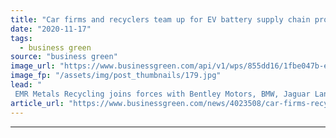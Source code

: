 ```yaml
---
title: "Car firms and recyclers team up for EV battery supply chain project"
date: "2020-11-17"
tags: 
  - business green
source: "business green"
image_url: "https://www.businessgreen.com/api/v1/wps/855dd16/1fbe047b-e9f9-4f6a-b0eb-97ef943934a7/1/Connected-Energy-second-life-battery-energy-storage-system-185x114.jpg"
image_fp: "/assets/img/post_thumbnails/179.jpg"
lead: "
 EMR Metals Recycling joins forces with Bentley Motors, BMW, Jaguar Land Rover, and a host of partners to develop UK EV battery recycling supply chain ..."
article_url: "https://www.businessgreen.com/news/4023508/car-firms-recyclers-team-ev-battery-supply-chain-project"
---
```


---
